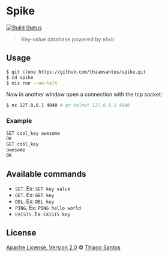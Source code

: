 # Spike

[![Build Status](https://travis-ci.com/thiamsantos/spike.svg?branch=master)](https://travis-ci.com/thiamsantos/spike)

> Key-value database powered by elixir.

## Usage

```sh
$ git clone https://github.com/thiamsantos/spike.git
$ cd spike
$ mix run --no-halt
```

Now in another window open a connection with the tcp socket:

```sh
$ nc 127.0.0.1 4040 # or telnet 127.0.0.1 4040
```

### Example

```sh
SET cool_key awesome
OK
GET cool_key
awesome
OK
```

## Available commands

- `SET`. Ex: `SET key value`
- `GET`. Ex: `GET key`
- `DEL`. Ex: `DEL key`
- `PING`. Ex: `PING hello world`
- `EXISTS`. Ex: `EXISTS key`

## License

[Apache License, Version 2.0](LICENSE) © [Thiago Santos](https://github.com/thiamsantos)
